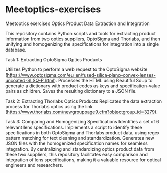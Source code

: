 # Meetoptics-exercises
Meetoptics exercises
Optics Product Data Extraction and Integration

This repository contains Python scripts and tools for extracting product information from two optics suppliers, OptoSigma and Thorlabs, and then unifying and homogenizing the specifications for integration into a single database.

Task 1: Extracting OptoSigma Optics Products

Utilizes Python to perform a web request to the OptoSigma website (https://www.optosigma.com/eu_en/fused-silica-plano-convex-lenses-uncoated-SLSQ-P.html).
Processes the HTML using Beautiful Soup to generate a dictionary with product codes as keys and specification-value pairs as children.
Saves the resulting dictionary to a JSON file.

Task 2: Extracting Thorlabs Optics Products
Replicates the data extraction process for Thorlabs optics using the link (https://www.thorlabs.com/newgrouppage9.cfm?objectgroup_id=3279).

Task 3: Comparing and Homogenizing Specifications
Identifies a set of 6 relevant lens specifications.
Implements a script to identify these specifications in both OptoSigma and Thorlabs product data, using regex pattern matching for text cleaning and standardization.
Generates new JSON files with the homogenized specification names for seamless integration.
By centralizing and standardizing optics product data from these two suppliers, this repository facilitates easy comparison and integration of lens specifications, making it a valuable resource for optical engineers and researchers.
